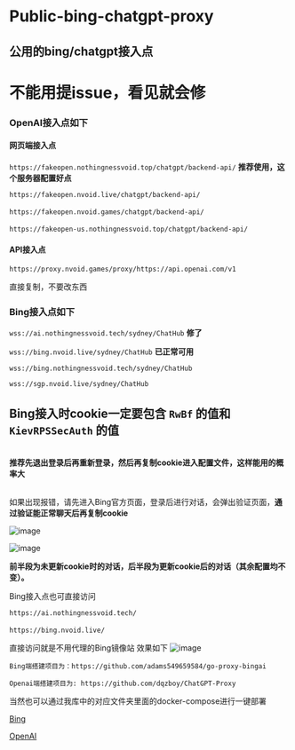 # Public-bing-chatgpt-proxy
## 公用的bing/chatgpt接入点

# 不能用提issue，看见就会修

### OpenAI接入点如下

#### 网页端接入点

`https://fakeopen.nothingnessvoid.top/chatgpt/backend-api/`  **推荐使用，这个服务器配置好点**

`https://fakeopen.nvoid.live/chatgpt/backend-api/`  
<br>`https://fakeopen.nvoid.games/chatgpt/backend-api/`  
<br>`https://fakeopen-us.nothingnessvoid.top/chatgpt/backend-api/`

#### API接入点
`https://proxy.nvoid.games/proxy/https://api.openai.com/v1`

直接复制，不要改东西

### Bing接入点如下

`wss://ai.nothingnessvoid.tech/sydney/ChatHub` **修了**

`wss://bing.nvoid.live/sydney/ChatHub` **已正常可用**

`wss://bing.nothingnessvoid.tech/sydney/ChatHub`

`wss://sgp.nvoid.live/sydney/ChatHub` 



## Bing接入时cookie一定要包含 `RwBf` 的值和 `KievRPSSecAuth` 的值


<br>**推荐先退出登录后再重新登录，然后再复制cookie进入配置文件，这样能用的概率大**


<br>如果出现报错，请先进入Bing官方页面，登录后进行对话，会弹出验证页面，**通过验证能正常聊天后再复制cookie**

![image](https://github.com/Nothingness-Void/Public-bing-chatgpt-proxy/assets/55913486/b70f24fe-26cd-423c-a903-e7a7ef722778)

![image](https://github.com/Nothingness-Void/Public-bing-chatgpt-proxy/assets/55913486/cc76f8f1-87b9-4725-9342-f6b5c6ea2a29)

**前半段为未更新cookie时的对话，后半段为更新cookie后的对话（其余配置均不变）。**




Bing接入点也可直接访问

`https://ai.nothingnessvoid.tech/`  
<br>`https://bing.nvoid.live/`

直接访问就是不用代理的Bing镜像站
效果如下
![image](https://github.com/Nothingness-Void/Public-bing-chatgpt-proxy/assets/55913486/a8593471-8346-4059-ab71-1c787fbe62e4)

```
Bing端搭建项目为：https://github.com/adams549659584/go-proxy-bingai

Openai端搭建项目为: https://github.com/dqzboy/ChatGPT-Proxy
```
当然也可以通过我库中的对应文件夹里面的docker-compose进行一键部署

[Bing](https://github.com/Nothingness-Void/Public-bing-chatgpt-proxy/blob/main/go-porxy-bingai/docker-compose.yml)  

[OpenAI](https://github.com/Nothingness-Void/Public-bing-chatgpt-proxy/blob/main/go-chatgpt-api/docker-compose.yml)
